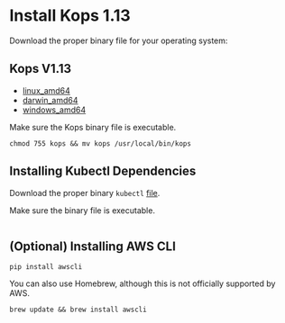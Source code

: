 # Install Kops 1.13

Download the proper binary file for your operating system:

## Kops V1.13

- [linux_amd64](https://spotinst-public.s3.amazonaws.com/integrations/kubernetes/kops/v1.13.0-513761255/linux/amd64/kops)
- [darwin_amd64](https://spotinst-public.s3.amazonaws.com/integrations/kubernetes/kops/v1.13.0-513761255/darwin/amd64/kops)
- [windows_amd64](https://spotinst-public.s3.amazonaws.com/integrations/kubernetes/kops/v1.13.0-513761255/windows/amd64/kops.exe)

Make sure the Kops binary file is executable.

```
chmod 755 kops && mv kops /usr/local/bin/kops
```

## Installing Kubectl Dependencies

Download the proper binary `kubectl` [file](https://kubernetes.io/docs/tasks/tools/install-kubectl/).

Make sure the binary file is executable.

```chmod 755 kubectl && mv kubectl /usr/local/bin/kubectl

```

## (Optional) Installing AWS CLI

```
pip install awscli
```

You can also use Homebrew, although this is not officially supported by AWS.

```
brew update && brew install awscli
```
